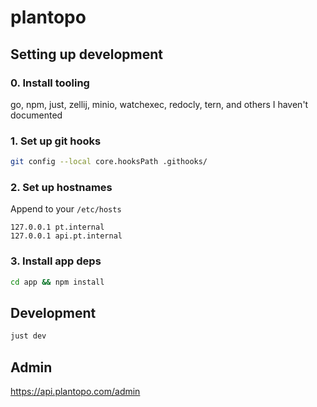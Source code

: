 # plantopo

## Setting up development

### 0. Install tooling

go, npm, just, zellij, minio, watchexec, redocly, tern, and others I haven't documented

### 1. Set up git hooks

 ```bash
 git config --local core.hooksPath .githooks/
 ```

### 2. Set up hostnames

Append to your `/etc/hosts`

 ```
 127.0.0.1 pt.internal
 127.0.0.1 api.pt.internal
 ```

### 3. Install app deps

```bash
cd app && npm install
```

## Development

```bash
just dev
```

## Admin

https://api.plantopo.com/admin
